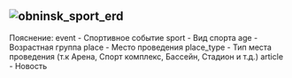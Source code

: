 
![obninsk_sport_erd](https://github.com/serik671/obninsk_sport/assets/70952041/d94de4b0-2bf0-4140-8424-699d4d12e9d8)
---------------------------------------------------------------------------------------
Пояснение:
event - Спортивное событие
sport - Вид спорта
age - Возрастная группа
place - Место проведения
place_type - Тип места проведения (т.к Арена, Спорт комплекс, Бассейн, Стадион и т.д.)
article - Новость
